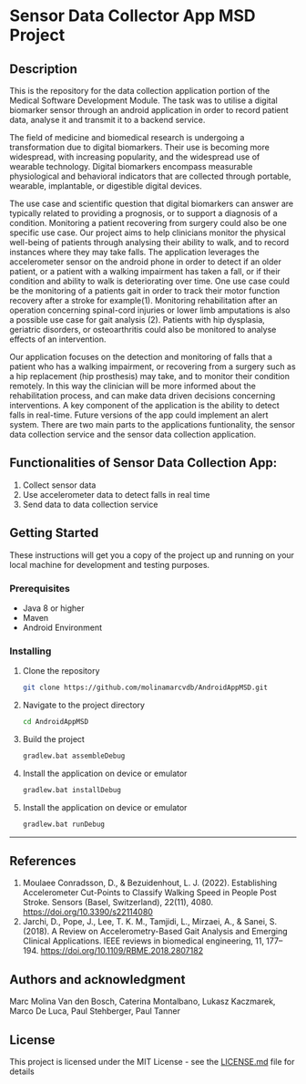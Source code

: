 # Sensor Data Collector App MSD Project

## Description

This is the repository for the data collection application portion of the Medical Software Development Module.
The task was to utilise a digital biomarker sensor through an android application in order 
to record patient data, analyse it and transmit it to a backend service.

The field of medicine and biomedical research is undergoing a transformation due 
to digital biomarkers. Their use is becoming more widespread, with increasing 
popularity, and the widespread use of wearable technology. Digital biomarkers encompass 
measurable physiological and behavioral indicators that are collected through 
portable, wearable, implantable, or digestible digital devices.

The use case and scientific question that digital biomarkers can answer are typically
related to providing a prognosis, or to support a diagnosis of a condition. Monitoring
a patient recovering from surgery could also be one specific use case. Our project aims
to help clinicians monitor the physical well-being of patients through analysing 
their ability to walk, and to record instances where they may take falls.
The application leverages the accelerometer sensor on the android phone in 
order to detect if an older patient, or a patient with a walking impairment has 
taken a fall, or if their condition and ability to walk is deteriorating over time. 
One use case could be the monitoring of a patients gait in order to track their motor
function recovery after a stroke for example(1). Monitoring rehabilitation after an operation
concerning spinal-cord  injuries or lower limb amputations is also a possible
use case for gait analysis (2). Patients with hip dysplasia, geriatric  disorders, or osteoarthritis
could also be monitored to analyse effects of an intervention. 

Our application focuses on the detection and monitoring of falls that a patient who has a walking impairment, or
recovering from a surgery such as a hip replacement (hip prosthesis) may take, and to monitor their 
condition remotely. In this way the clinician will be more informed about the rehabilitation process, and
can make data driven decisions concerning interventions. A key component of the application is the ability to detect
falls in real-time. Future versions of the app could implement an alert system. There are two main parts to the applications funtionality, 
the sensor data collection service and the sensor data collection application.  
 
## Functionalities of Sensor Data Collection App:

1. Collect sensor data
2. Use accelerometer data to detect falls in real time
6. Send data to data collection service

## Getting Started

These instructions will get you a copy of the project up and running on your local machine for development and testing purposes.

### Prerequisites

- Java 8 or higher
- Maven
- Android Environment 

### Installing

1. Clone the repository
    ```bash
    git clone https://github.com/molinamarcvdb/AndroidAppMSD.git
    ```
2. Navigate to the project directory
    ```bash
    cd AndroidAppMSD
    ```
3. Build the project
    ```bash
    gradlew.bat assembleDebug
    ```
4. Install the application on device or emulator
    ```bash
    gradlew.bat installDebug
    ```
5. Install the application on device or emulator
    ```bash
    gradlew.bat runDebug
    ```   
    
***

## References

1. Moulaee Conradsson, D., & Bezuidenhout, L. J. (2022). Establishing Accelerometer Cut-Points to Classify Walking Speed in People Post Stroke. Sensors (Basel, Switzerland), 22(11), 4080. https://doi.org/10.3390/s22114080
2. Jarchi, D., Pope, J., Lee, T. K. M., Tamjidi, L., Mirzaei, A., & Sanei, S. (2018). A Review on Accelerometry-Based Gait Analysis and Emerging Clinical Applications. IEEE reviews in biomedical engineering, 11, 177–194. https://doi.org/10.1109/RBME.2018.2807182

## Authors and acknowledgment
Marc Molina Van den Bosch, Caterina Montalbano, Lukasz Kaczmarek, Marco De Luca, Paul Stehberger, Paul Tanner

## License
This project is licensed under the MIT License - see the [LICENSE.md](https://github.com/yourusername/experiment-data-management-service/blob/main/LICENSE.md) file for details

